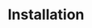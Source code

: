 ---
title: Installation
nav_order: 4
layout: default
# Set the Parent page
parent:
# Remove the line below after setting the Parent page
nav_exclude: true
---
